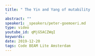 ```yaml
---
title: " The Yin and Yang of mutability
"
abstract: ""
speaker1: _speakers/peter-goemoeri.md
type: video
youtube_id: qMjG5ACZWqI
keywords: 
date: 2019-12-20
tags: Code BEAM Lite Amsterdam
---
```


